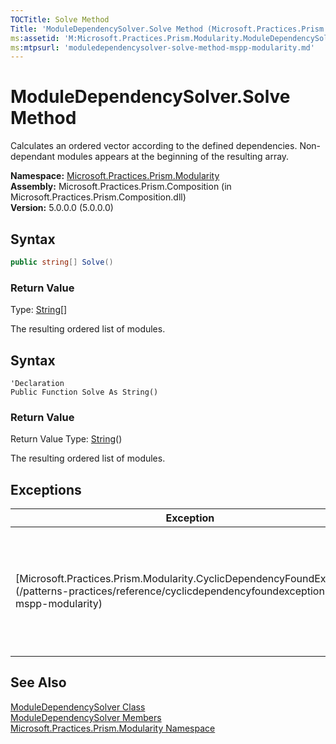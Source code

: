 ```yaml
---
TOCTitle: Solve Method
Title: 'ModuleDependencySolver.Solve Method (Microsoft.Practices.Prism.Modularity)'
ms:assetid: 'M:Microsoft.Practices.Prism.Modularity.ModuleDependencySolver.Solve'
ms:mtpsurl: 'moduledependencysolver-solve-method-mspp-modularity.md'
---
```


# ModuleDependencySolver.Solve Method

Calculates an ordered vector according to the defined dependencies. Non-dependant modules appears at the beginning of the resulting array.

**Namespace:** [Microsoft.Practices.Prism.Modularity](/patterns-practices/reference/mspp-modularity-namespace)  
**Assembly:** Microsoft.Practices.Prism.Composition (in Microsoft.Practices.Prism.Composition.dll)  
**Version:** 5.0.0.0 (5.0.0.0)

## Syntax

```C#
public string[] Solve()
```

### Return Value

Type: [String](http://msdn.microsoft.com/en-us/library/s1wwdcbf)[]

The resulting ordered list of modules.

## Syntax

```VB
'Declaration
Public Function Solve As String()
```

### Return Value

Return Value
Type: [String](http://msdn.microsoft.com/en-us/library/s1wwdcbf)()

The resulting ordered list of modules.

## Exceptions

<table>
<thead>
<tr class="header">
<th>Exception</th>
<th>Condition</th>
</tr>
</thead>
<tbody>
<tr class="odd">
<td>[Microsoft.Practices.Prism.Modularity.CyclicDependencyFoundException](/patterns-practices/reference/cyclicdependencyfoundexception-class-mspp-modularity)</td>
<td>This exception is thrown when a cycle is found in the defined depedency graph.</td>
</tr>
</tbody>
</table>

## See Also

[ModuleDependencySolver Class](/patterns-practices/reference/moduledependencysolver-class-mspp-modularity)  
[ModuleDependencySolver Members](/patterns-practices/reference/moduledependencysolver-members-mspp-modularity)  
[Microsoft.Practices.Prism.Modularity Namespace](/patterns-practices/reference/mspp-modularity-namespace)